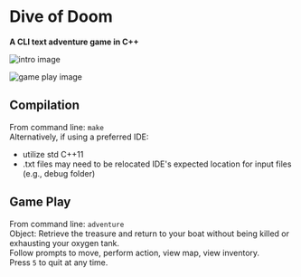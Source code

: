# Dive of Doom
**A CLI text adventure game in C++**

![intro image](https://i.imgur.com/LZe38R5.jpeg)

![game play image](https://i.imgur.com/QnQfNy8.jpg)

## Compilation
From command line: `make`\
Alternatively, if using a preferred IDE:
- utilize std C++11 
- .txt files may need to be relocated IDE's expected location for input files (e.g., debug folder)

## Game Play
From command line: `adventure`\
Object: Retrieve the treasure and return to your boat without being killed or exhausting your oxygen tank.\
Follow prompts to move, perform action, view map, view inventory.\
Press `5` to quit at any time.

